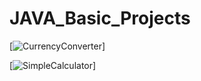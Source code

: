 # JAVA_Basic_Projects
[![CurrencyConverter](https://github.com/Tech-Tiyasa/JAVA_Basic_Projects/commit/5b01cbb47bbdd7193bd5aa843ce1fe2e39d2d9a0)]

[![SimpleCalculator](https://github.com/Tech-Tiyasa/JAVA_Basic_Projects/commit/aab28979954c28854eda5b0d1c066154e49eac3d)]
